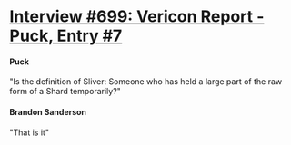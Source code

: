 # [Interview #699: Vericon Report - Puck, Entry #7](https://www.theoryland.com/intvmain.php?i=699#7)

#### Puck

"Is the definition of Sliver: Someone who has held a large part of the raw form of a Shard temporarily?"

#### Brandon Sanderson

"That is it"


